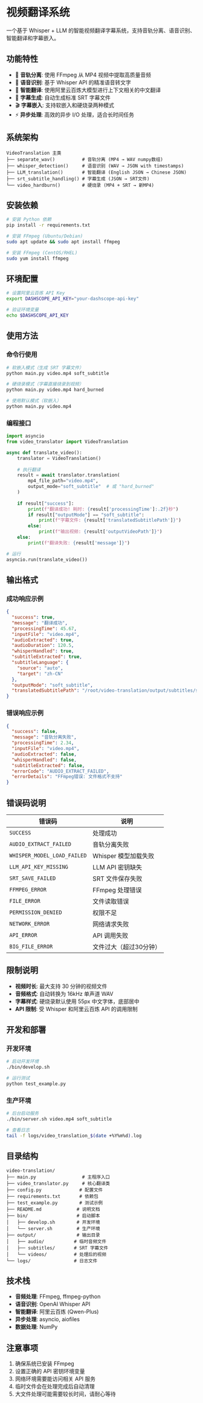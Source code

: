 # 视频翻译系统

一个基于 Whisper + LLM 的智能视频翻译字幕系统，支持音轨分离、语音识别、智能翻译和字幕嵌入。

## 功能特性

- 🎵 **音轨分离**: 使用 FFmpeg 从 MP4 视频中提取高质量音频
- 🎤 **语音识别**: 基于 Whisper API 的精准语音转文字
- 🧠 **智能翻译**: 使用阿里云百炼大模型进行上下文相关的中文翻译
- 📝 **字幕生成**: 自动生成标准 SRT 字幕文件
- 🎬 **字幕嵌入**: 支持软嵌入和硬烧录两种模式
- ⚡ **异步处理**: 高效的异步 I/O 处理，适合长时间任务

## 系统架构

```
VideoTranslation 主类
├── separate_wav()          # 音轨分离 (MP4 → WAV numpy数组)
├── whisper_detection()     # 语音识别 (WAV → JSON with timestamps)
├── LLM_translation()       # 智能翻译 (English JSON → Chinese JSON)
├── srt_subtitle_handling() # 字幕生成 (JSON → SRT文件)
└── video_hardburn()        # 硬烧录 (MP4 + SRT → 新MP4)
```

## 安装依赖

```bash
# 安装 Python 依赖
pip install -r requirements.txt

# 安装 FFmpeg (Ubuntu/Debian)
sudo apt update && sudo apt install ffmpeg

# 安装 FFmpeg (CentOS/RHEL)
sudo yum install ffmpeg
```

## 环境配置

```bash
# 设置阿里云百炼 API Key
export DASHSCOPE_API_KEY="your-dashscope-api-key"

# 验证环境变量
echo $DASHSCOPE_API_KEY
```

## 使用方法

### 命令行使用

```bash
# 软嵌入模式（生成 SRT 字幕文件）
python main.py video.mp4 soft_subtitle

# 硬烧录模式（字幕直接烧录到视频）
python main.py video.mp4 hard_burned

# 使用默认模式（软嵌入）
python main.py video.mp4
```

### 编程接口

```python
import asyncio
from video_translator import VideoTranslation

async def translate_video():
    translator = VideoTranslation()
    
    # 执行翻译
    result = await translator.translation(
        mp4_file_path="video.mp4",
        output_mode="soft_subtitle"  # 或 "hard_burned"
    )
    
    if result["success"]:
        print(f"翻译成功! 耗时: {result['processingTime']:.2f}秒")
        if result["outputMode"] == "soft_subtitle":
            print(f"字幕文件: {result['translatedSubtitlePath']}")
        else:
            print(f"输出视频: {result['outputVideoPath']}")
    else:
        print(f"翻译失败: {result['message']}")

# 运行
asyncio.run(translate_video())
```

## 输出格式

### 成功响应示例

```json
{
  "success": true,
  "message": "翻译成功",
  "processingTime": 45.67,
  "inputFile": "video.mp4",
  "audioExtracted": true,
  "audioDuration": 120.5,
  "whisperHandled": true,
  "subtitleExtracted": true,
  "subtitleLanguage": {
    "source": "auto",
    "target": "zh-CN"
  },
  "outputMode": "soft_subtitle",
  "translatedSubtitlePath": "/root/video-translation/output/subtitles/subtitle_20241228_143022.srt"
}
```

### 错误响应示例

```json
{
  "success": false,
  "message": "音轨分离失败",
  "processingTime": 2.34,
  "inputFile": "video.mp4",
  "audioExtracted": false,
  "whisperHandled": false,
  "subtitleExtracted": false,
  "errorCode": "AUDIO_EXTRACT_FAILED",
  "errorDetails": "FFmpeg错误: 文件格式不支持"
}
```

## 错误码说明

| 错误码 | 说明 |
|--------|------|
| `SUCCESS` | 处理成功 |
| `AUDIO_EXTRACT_FAILED` | 音轨分离失败 |
| `WHISPER_MODEL_LOAD_FAILED` | Whisper 模型加载失败 |
| `LLM_API_KEY_MISSING` | LLM API 密钥缺失 |
| `SRT_SAVE_FAILED` | SRT 文件保存失败 |
| `FFMPEG_ERROR` | FFmpeg 处理错误 |
| `FILE_ERROR` | 文件读取错误 |
| `PERMISSION_DENIED` | 权限不足 |
| `NETWORK_ERROR` | 网络请求失败 |
| `API_ERROR` | API 调用失败 |
| `BIG_FILE_ERROR` | 文件过大（超过30分钟） |

## 限制说明

- **视频时长**: 最大支持 30 分钟的视频文件
- **音频格式**: 自动转换为 16kHz 单声道 WAV
- **字幕样式**: 硬烧录默认使用 55px 中文字体，底部居中
- **API 限制**: 受 Whisper 和阿里云百炼 API 的调用限制

## 开发和部署

### 开发环境

```bash
# 启动开发环境
./bin/develop.sh

# 运行测试
python test_example.py
```

### 生产环境

```bash
# 后台启动服务
./bin/server.sh video.mp4 soft_subtitle

# 查看日志
tail -f logs/video_translation_$(date +%Y%m%d).log
```

## 目录结构

```
video-translation/
├── main.py                 # 主程序入口
├── video_translator.py     # 核心翻译类
├── config.py              # 配置文件
├── requirements.txt       # 依赖包
├── test_example.py        # 测试示例
├── README.md             # 说明文档
├── bin/                  # 启动脚本
│   ├── develop.sh        # 开发环境
│   └── server.sh         # 生产环境
├── output/               # 输出目录
│   ├── audio/           # 临时音频文件
│   ├── subtitles/       # SRT 字幕文件
│   └── videos/          # 处理后的视频
└── logs/                # 日志文件
```

## 技术栈

- **音频处理**: FFmpeg, ffmpeg-python
- **语音识别**: OpenAI Whisper API
- **智能翻译**: 阿里云百炼 (Qwen-Plus)
- **异步处理**: asyncio, aiofiles
- **数据处理**: NumPy

## 注意事项

1. 确保系统已安装 FFmpeg
2. 设置正确的 API 密钥环境变量
3. 网络环境需要能访问相关 API 服务
4. 临时文件会在处理完成后自动清理
5. 大文件处理可能需要较长时间，请耐心等待
